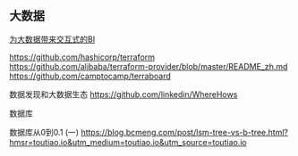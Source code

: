大数据
----

[为大数据带来交互式的BI](http://www.toutiao.com/i6426124487153943041/)

https://github.com/hashicorp/terraform
https://github.com/alibaba/terraform-provider/blob/master/README_zh.md
https://github.com/camptocamp/terraboard

数据发现和大数据生态
https://github.com/linkedin/WhereHows

数据库

数据库从0到0.1 (一)
https://blog.bcmeng.com/post/lsm-tree-vs-b-tree.html?hmsr=toutiao.io&utm_medium=toutiao.io&utm_source=toutiao.io
